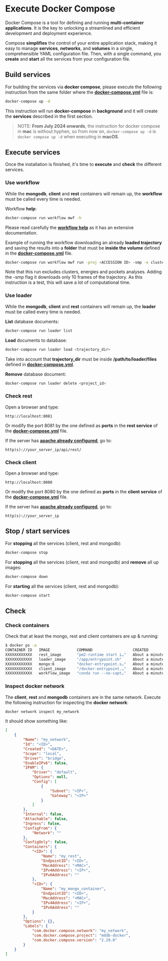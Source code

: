# Execute Docker Compose

Docker Compose is a tool for defining and running **multi-container applications**. It is the key to unlocking a streamlined and efficient development and deployment experience.

Compose **simplifies** the control of your entire application stack, making it easy to manage **services**, **networks**, and **volumes** in a single, comprehensible YAML configuration file. Then, with a single command, you **create** and **start** all the services from your configuration file.

## Build services

For building the services via **docker compose**, please execute the following instruction from the same folder where the [**docker-compose.yml**](../docker-compose-git.yml) file is:

```sh
docker-compose up -d
```

This instruction will run **docker-compose** in **background** and it will create the **services** described in the first section.

> NOTE: **From July 2024 onwards**, the instruction for docker compose in **mac** is without hyphen, so from now on, `docker-compose up -d` is `docker compose up -d` when executing in **macOS**.

## Execute services

Once the installation is finished, it's time to **execute** and **check** the different services.

### Use workflow

While the **mongodb**, **client** and **rest** containers will remain up, the **workflow** must be called every time is needed.

Workflow **help**:

```sh
docker-compose run workflow mwf -h
```

Please read carefully the [**workflow help**](../workflow) as it has an extensive documentation. 

Example of running the workflow downloading an already **loaded trajectory** and saving the results into a **folder** that must be **inside the volume** defined in the [**docker-compose.yml**](../docker-compose-git.yml) file.

```sh
docker-compose run workflow mwf run -proj <ACCESSION ID> -smp -e clusters energies pockets -dir <FOLDER>
```

Note that this run excludes clusters, energies and pockets analyses. Adding the -smp flag it downloads only 10 frames of the trajectory. As this instruction is a test, this will save a lot of computational time.

### Use loader

While the **mongodb**, **client** and **rest** containers will remain up, the **loader** must be called every time is needed.

**List** database documents:

```sh
docker-compose run loader list
```

**Load** documents to database:

```sh
docker-compose run loader load <trajectory_dir>
```

Take into account that **trajectory_dir** must be inside **/path/to/loader/files** defined in [**docker-compose.yml**](../docker-compose-git.yml).

**Remove** database document:

```sh
docker-compose run loader delete <project_id>
```

### Check rest

Open a browser and type:

```
http://localhost:8081
```

Or modify the port 8081 by the one defined as **ports** in the **rest service** of the [**docker-compose.yml**](../docker-compose-git.yml) file. 

If the server has [**apache already configured**](setup.md#installation-and-configuration-of-apache), go to:

    http(s)://your_server_ip/api/rest/

### Check client

Open a browser and type:

```
http://localhost:8080
```

Or modify the port 8080 by the one defined as **ports** in the **client service** of the [**docker-compose.yml**](../docker-compose-git.yml) file. 

If the server has [**apache already configured**](setup.md#installation-and-configuration-of-apache), go to:

    http(s)://your_server_ip

## Stop / start services

For **stopping** all the services (client, rest and mongodb):

```sh
docker-compose stop
```

For **stopping** all the services (client, rest and mongodb) and **remove** all up images:

```sh
docker-compose down
```

For **starting** all the services (client, rest and mongodb):

```sh
docker-compose start
```

## Check

### Check containers

Check that at least the mongo, rest and client containers are up & running:

```sh
$ docker ps -a
CONTAINER ID   IMAGE            COMMAND                  CREATED              STATUS                          PORTS                                       NAMES
XXXXXXXXXXXX   rest_image       "pm2-runtime start i…"   About a minute ago   Up About a minute               0.0.0.0:8081->3000/tcp, :::8081->3000/tcp   my_rest
XXXXXXXXXXXX   loader_image     "/app/entrypoint.sh"     About a minute ago   Exited (1) About a minute ago                                               my_loader
XXXXXXXXXXXX   mongo:6          "docker-entrypoint.s…"   About a minute ago   Up About a minute               27017/tcp                                   my_mongo_container
XXXXXXXXXXXX   client_image     "/docker-entrypoint.…"   About a minute ago   Up About a minute               0.0.0.0:8080->80/tcp, :::8080->80/tcp       my_client
XXXXXXXXXXXX   workflow_image   "conda run --no-capt…"   About a minute ago   Exited (0) About a minute ago                                               my_workflow
```

### Inspect docker network 

The **client**, **rest** and **mongodb** containers are in the same network. Execute the following instruction for inspecting the **docker network**:

```sh
docker network inspect my_network
```

It should show something like:

```json
[
    {
        "Name": "my_network",
        "Id": "<ID>",
        "Created": "<DATE>",
        "Scope": "local",
        "Driver": "bridge",
        "EnableIPv6": false,
        "IPAM": {
            "Driver": "default",
            "Options": null,
            "Config": [
                {
                    "Subnet": "<IP>",
                    "Gateway": "<IP>"
                }
            ]
        },
        "Internal": false,
        "Attachable": false,
        "Ingress": false,
        "ConfigFrom": {
            "Network": ""
        },
        "ConfigOnly": false,
        "Containers": {
            "<ID>": {
                "Name": "my_rest",
                "EndpointID": "<ID>",
                "MacAddress": "<MAC>",
                "IPv4Address": "<IP>",
                "IPv6Address": ""
            },
            "<ID>": {
                "Name": "my_mongo_container",
                "EndpointID": "<ID>",
                "MacAddress": "<MAC>",
                "IPv4Address": "<IP>",
                "IPv6Address": ""
            }
        },
        "Options": {},
        "Labels": {
            "com.docker.compose.network": "my_network",
            "com.docker.compose.project": "mddb-docker",
            "com.docker.compose.version": "2.29.0"
        }
    }
]
```